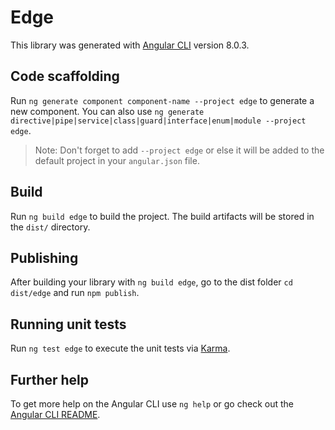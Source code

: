 # Edge

This library was generated with [Angular CLI](https://github.com/angular/angular-cli) version 8.0.3.

## Code scaffolding

Run `ng generate component component-name --project edge` to generate a new component. You can also use `ng generate directive|pipe|service|class|guard|interface|enum|module --project edge`.
> Note: Don't forget to add `--project edge` or else it will be added to the default project in your `angular.json` file. 

## Build

Run `ng build edge` to build the project. The build artifacts will be stored in the `dist/` directory.

## Publishing

After building your library with `ng build edge`, go to the dist folder `cd dist/edge` and run `npm publish`.

## Running unit tests

Run `ng test edge` to execute the unit tests via [Karma](https://karma-runner.github.io).

## Further help

To get more help on the Angular CLI use `ng help` or go check out the [Angular CLI README](https://github.com/angular/angular-cli/blob/master/README.md).
